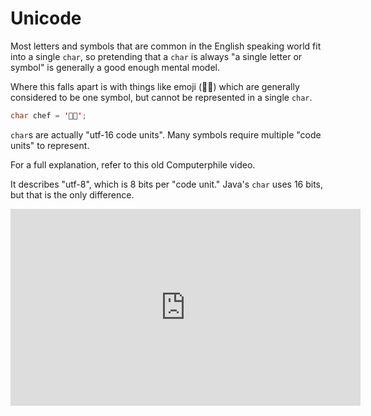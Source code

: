 # Unicode

Most letters and symbols that are common in the English speaking world fit into
a single `char`, so pretending that a `char` is always "a single
letter or symbol" is generally a good enough mental model.

Where this falls apart is with things like emoji (👨‍🍳) which are generally considered to be one symbol, but 
cannot be represented in a single `char`.

```java
char chef = '👨‍🍳';
```

`char`s are actually "utf-16 code units". Many symbols require multiple "code units" to represent.

For a full explanation, refer to this old Computerphile video. 

It describes "utf-8", which is 8 bits per "code unit." Java's `char`
uses 16 bits, but that is the only difference.

<iframe width="560" height="315" src="https://www.youtube.com/embed/MijmeoH9LT4" title="YouTube video player" frameborder="0" allow="accelerometer; autoplay; clipboard-write; encrypted-media; gyroscope; picture-in-picture; web-share" allowfullscreen></iframe>


